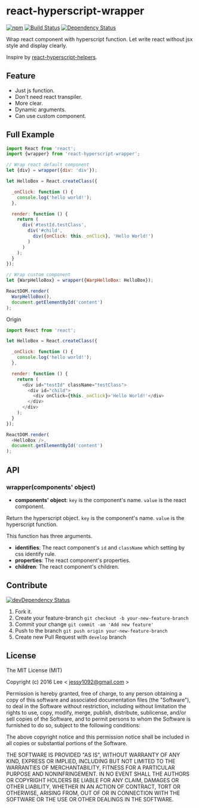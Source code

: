 react-hyperscript-wrapper
=============
[![npm][npm-image]][npm-url] [![Build Status][travis-ci-image]][travis-ci-url] [![Dependency Status][david-dm-image]][david-dm-url]

Wrap react component with hyperscript function. Let write react without jsx style and display clearly.

Inspire by [react-hyperscript-helpers](https://github.com/Jador/react-hyperscript-helpers).


## Feature

- Just js function.
- Don't need react transpiler.
- More clear.
- Dynamic arguments.
- Can use custom component.


## Full Example

```js
import React from 'react';
import {wrapper} from 'react-hyperscript-wrapper';

// Wrap react default component
let {div} = wrapper({div: 'div'});

let HelloBox = React.createClass({

  _onClick: function () {
    console.log('hello world!');
  },

  render: function () {
    return (
      div('#testId.testClass',
        div('#child',
          div({onClick: this._onClick}, 'Hello World!')
        )
      )
    );
  }
});

// Wrap custom component
let {WarpHelloBox} = wrapper({WarpHelloBox: HelloBox});

ReactDOM.render(
  WarpHelloBox(),
  document.getElementById('content')
);
```

Origin
```js
import React from 'react';

let HelloBox = React.createClass({

  _onClick: function () {
    console.log('hello world!');
  },

  render: function () {
    return (
      <div id="testId" className="testClass">
        <div id="child">
          <div onClick={this._onClick}>'Hello World!'</div>
        </div>
      </div>
    );
  }
});

ReactDOM.render(
  <HelloBox />,
  document.getElementById('content')
);
```


## API

### wrapper(components' object)

- **components' object**: `key` is the component's name. `value` is the react component.

Return the hyperscript object. `key` is the component's name. `value` is the hyperscript function.

This function has three arguments.

- **identifies**: The react component's `id` and `className` which setting by css identify rule.
- **properties**: The react component's properties.
- **children**: The react component's children.


## Contribute
[![devDependency Status][david-dm-dev-image]][david-dm-dev-url]

1. Fork it.
2. Create your feature-branch `git checkout -b your-new-feature-branch`
3. Commit your change `git commit -am 'Add new feature'`
4. Push to the branch `git push origin your-new-feature-branch`
5. Create new Pull Request with `develop` branch

## License

The MIT License (MIT)

Copyright (c) 2016 Lee  < jessy1092@gmail.com >

Permission is hereby granted, free of charge, to any person obtaining a copy of
this software and associated documentation files (the "Software"), to deal in
the Software without restriction, including without limitation the rights to
use, copy, modify, merge, publish, distribute, sublicense, and/or sell copies of
the Software, and to permit persons to whom the Software is furnished to do so,
subject to the following conditions:

The above copyright notice and this permission notice shall be included in all
copies or substantial portions of the Software.

THE SOFTWARE IS PROVIDED "AS IS", WITHOUT WARRANTY OF ANY KIND, EXPRESS OR
IMPLIED, INCLUDING BUT NOT LIMITED TO THE WARRANTIES OF MERCHANTABILITY, FITNESS
FOR A PARTICULAR PURPOSE AND NONINFRINGEMENT. IN NO EVENT SHALL THE AUTHORS OR
COPYRIGHT HOLDERS BE LIABLE FOR ANY CLAIM, DAMAGES OR OTHER LIABILITY, WHETHER
IN AN ACTION OF CONTRACT, TORT OR OTHERWISE, ARISING FROM, OUT OF OR IN
CONNECTION WITH THE SOFTWARE OR THE USE OR OTHER DEALINGS IN THE SOFTWARE.


[npm-image]: https://img.shields.io/npm/v/react-hyperscript-wrapper.svg?style=flat-square
[npm-url]: https://www.npmjs.com/package/react-hyperscript-wrapper

[travis-ci-image]: https://img.shields.io/travis/jessy1092/react-hyperscript-wrapper.svg?style=flat-square
[travis-ci-url]: https://travis-ci.org/jessy1092/react-hyperscript-wrapper

[david-dm-image]: https://img.shields.io/david/jessy1092/react-hyperscript-wrapper.svg?style=flat-square
[david-dm-url]: https://david-dm.org/jessy1092/react-hyperscript-wrapper
[david-dm-dev-image]: https://img.shields.io/david/dev/jessy1092/react-hyperscript-wrapper.svg?style=flat-square
[david-dm-dev-url]: https://david-dm.org/jessy1092/react-hyperscript-wrapper#info=devDependencies
